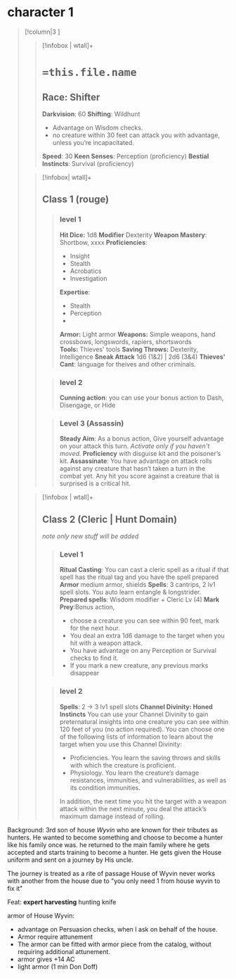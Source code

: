 # character 1
>[!column|3 ]
>>[!infobox | wtall]+
>># `=this.file.name`
>>## Race: Shifter
>>**Darkvision**: 60
>>**Shifting**: Wildhunt
>> - Advantage on Wisdom checks.
>> - no creature within 30 feet can attack you with advantage, unless you’re incapacitated.
>>
>>**Speed**: 30
>>**Keen Senses**: Perception (proficiency)
>> **Bestial Instincts**: Survival (proficiency)
>
>
>
>>[!infobox| wtall]+
>>## Class 1 (rouge)
>>>### level 1
>>>**Hit Dice:** 1d8
>>>**Modifier** Dexterity
>>>**Weapon Mastery**: Shortbow, xxxx
>>>**Proficiencies**:
>>>- Insight
>>>- Stealth
>>>- Acrobatics
>>>-  Investigation​
>>>
>>>**Expertise**:
>>>- Stealth
>>>- Perception
>>>- 
>>>**Armor:** Light armor
>>>**Weapons:** Simple weapons, hand crossbows, longswords, rapiers, shortswords
>>>**Tools:** Thieves' tools
>>>**Saving Throws:** Dexterity, Intelligence
>>>**Sneak Attack** 1d6 (1&2) | 2d6 (3&4)
>>>**Thieves' Cant**: language for theives and other criminals.
>>
>>>### level 2
>>>**Cunning action**: you can use your bonus action to Dash, Disengage, or Hide
>>
>>>### Level 3 (Assassin)
>>>**Steady Aim**: As a bonus action, Give yourself advantage on your attack this turn. *Activate only if you haven't moved.*
>>> **Proficiency** with disguise kit and the poisoner’s kit.
>>>**Assassinate**: You have advantage on attack rolls against any creature that hasn’t taken a turn in the combat yet. Any hit you score against a creature that is surprised is a critical hit.
>
>
>
>>[!infobox | wtall]+
>>## Class 2 (Cleric | Hunt Domain)
>> *note only new stuff will be added*
>>>### Level 1 
>>>**Ritual Casting**: You can cast a cleric spell as a ritual if that spell has the ritual tag and you have the spell prepared 
>>> **Armor** medium armor, shields
>>> **Spells**: 3 cantrips, 2 lv1 spell slots. You auto learn entangle & longstrider.
>>> **Prepared spells**: Wisdom modifier + Cleric Lv (4)
>>> **Mark Prey**:Bonus action,  
>>> - choose a creature you can see within 90 feet, mark for the next hour. 
>>> - You deal an extra 1d6 damage to the target when you hit with a weapon attack.
>>> - You have advantage on any Perception or Survival checks to find it. 
>>> - If you mark a new creature, any previous marks disappear
>>
>>>### level 2
>>>**Spells**: 2 -> 3 lv1 spell slots
>>>**Channel Divinity: Honed Instincts**
>>>You can use your Channel Divinity to gain preternatural insights into one creature you can see within 120
>>>feet of you (no action required). You can choose one
>>>of the following lists of information to learn about the 
>>>target when you use this Channel Divinity: 
>>>- Proficiencies. You learn the saving throws and skills with which the creature is proficient.
>>>- Physiology. You learn the creature’s damage resistances, immunities, and vulnerabilities, as well as its condition immunities.
>>>
>>> In addition, the next time you hit the target with a weapon attack within the next minute, you deal the attack’s maximum damage instead of rolling.
>>>
>>>
>>
>>

Background:
3rd son of house *Wyvin* who are known for their tributes as hunters.
He wanted to become something and choose to become a hunter like his family once was.
he returned to the main family where he gets accepted and starts training to become a hunter.
He gets given the House uniform and sent on a journey by His uncle.


The journey is treated as a rite of passage
House of Wyvin never works with another from the house due to
"you only need 1 from house wyvin to fix it" 


Feat: **expert harvesting**
 hunting knife

armor of House Wyvin:
- advantage on Persuasion checks, when I ask on behalf of the house.
- Armor require attunement
- The armor can be fitted with armor piece from the catalog, without requiring additional attunement.
- armor gives +14 AC
- light armor (1 min Don Doff)